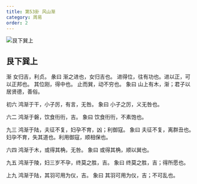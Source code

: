 ```yaml
---
title: 第53卦 风山渐
category: 周易
order: 2
---
```


![艮下巽上](https://upload.wikimedia.org/wikipedia/commons/1/1b/Yijing-53.png)

## 艮下巽上

渐 女归吉，利贞。
彖曰 渐之进也，女归吉也。 进得位，往有功也。进以正，可以正邦也。 其位刚，得中也。 止而巽，动不穷也。
象曰 山上有木，渐；君子以居贤德，善俗。

初六 鸿渐于干，小子厉，有言，无咎。
象曰 小子之厉，义无咎也。

六二 鸿渐于磐，饮食衎衎，吉。
象曰 饮食衎衎，不素饱也。

九三 鸿渐于陆，夫征不复，妇孕不育，凶；利御寇。
象曰 夫征不复，离群丑也。 妇孕不育，失其道也。利用御寇，顺相保也。

六四 鸿渐于木，或得其桷，无咎。
象曰 或得其桷，顺以巽也。

九五 鸿渐于陵，妇三岁不孕，终莫之胜，吉。
象曰 终莫之胜，吉；得所愿也。

上九 鸿渐于陆，其羽可用为仪，吉。
象曰 其羽可用为仪，吉；不可乱也。